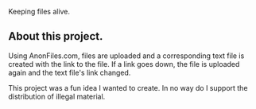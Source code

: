 Keeping files alive.

## About this project.
Using AnonFiles.com, files are uploaded and a corresponding text file is created with the link to the file. If a link goes down, the file is uploaded again and the text file's link changed.

This project was a fun idea I wanted to create. In no way do I support the distribution of illegal material.
